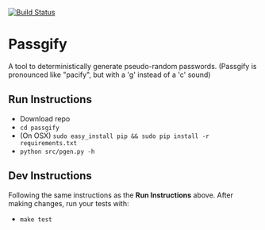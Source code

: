 [![Build Status](https://travis-ci.org/bfrizb/passgify.svg?branch=master)](https://travis-ci.org/bfrizb/passgify)

Passgify
====================================================

A tool to deterministically generate pseudo-random passwords. (Passgify is pronounced like "pacify", but with a 'g' instead of a 'c' sound)

Run Instructions
----------------

* Download repo
* `cd passgify`
* (On OSX) `sudo easy_install pip && sudo pip install -r requirements.txt`
* `python src/pgen.py -h`

Dev Instructions
----------------

Following the same instructions as the **Run Instructions** above. After making changes, run your tests with:
* `make test`
